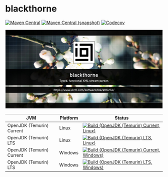 blackthorne
===

[![Maven Central](https://img.shields.io/maven-central/v/com.io7m.blackthorne/com.io7m.blackthorne.svg?style=flat-square)](http://search.maven.org/#search%7Cga%7C1%7Cg%3A%22com.io7m.blackthorne%22)
[![Maven Central (snapshot)](https://img.shields.io/nexus/s/https/s01.oss.sonatype.org/com.io7m.blackthorne/com.io7m.blackthorne.svg?style=flat-square)](https://s01.oss.sonatype.org/content/repositories/snapshots/com/io7m/blackthorne/)
[![Codecov](https://img.shields.io/codecov/c/github/io7m/blackthorne.svg?style=flat-square)](https://codecov.io/gh/io7m/blackthorne)

![blackthorne](./src/site/resources/blackthorne.jpg?raw=true)

| JVM | Platform | Status |
|-----|----------|--------|
| OpenJDK (Temurin) Current | Linux | [![Build (OpenJDK (Temurin) Current, Linux)](https://img.shields.io/github/actions/workflow/status/io7m/blackthorne/workflows/main.linux.temurin.current.yml?branch=develop)](https://github.com/io7m/blackthorne/actions?query=workflow%3Amain.linux.temurin.current)|
| OpenJDK (Temurin) LTS | Linux | [![Build (OpenJDK (Temurin) LTS, Linux)](https://img.shields.io/github/actions/workflow/status/io7m/blackthorne/workflows/main.linux.temurin.lts.yml?branch=develop)](https://github.com/io7m/blackthorne/actions?query=workflow%3Amain.linux.temurin.lts)|
| OpenJDK (Temurin) Current | Windows | [![Build (OpenJDK (Temurin) Current, Windows)](https://img.shields.io/github/actions/workflow/status/io7m/blackthorne/workflows/main.windows.temurin.current.yml?branch=develop)](https://github.com/io7m/blackthorne/actions?query=workflow%3Amain.windows.temurin.current)|
| OpenJDK (Temurin) LTS | Windows | [![Build (OpenJDK (Temurin) LTS, Windows)](https://img.shields.io/github/actions/workflow/status/io7m/blackthorne/workflows/main.windows.temurin.lts.yml?branch=develop)](https://github.com/io7m/blackthorne/actions?query=workflow%3Amain.windows.temurin.lts)|
